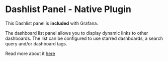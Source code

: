 # Dashlist Panel -  Native Plugin

This Dashlist panel is **included** with Grafana.

The dashboard list panel allows you to display dynamic links to other dashboards. The list can be configured to use starred dashboards, a search query and/or dashboard tags.

Read more about it [here](https://grafana.com/docs/grafana/latest/features/panels/dashlist/)
